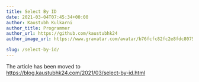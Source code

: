```yaml
---
title: Select By ID
date: 2021-03-04T07:45:34+00:00
author: Kaustubh Kulkarni
author_title: Programmer
author_url: https://github.com/kaustubhk24
author_image_url: https://www.gravatar.com/avatar/b76fcfc82fc2e8fdc8075636f1735f61?s=200

slug: /select-by-id/
---
```

The article has been moved to https://blog.kaustubhk24.com/2021/03/select-by-id.html